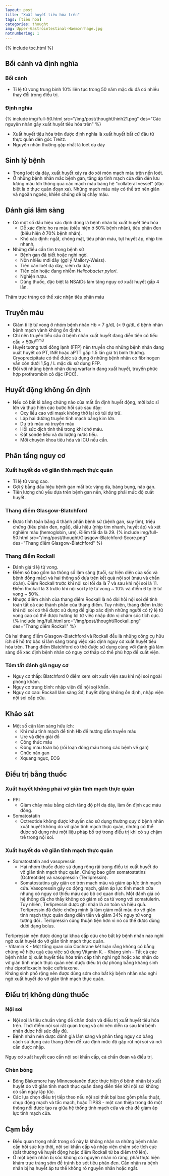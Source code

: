 ```yaml
---
layout: post
title: "Xuất huyết tiêu hóa trên"
tags: [tiêu hóa]
categories: thought
img: Upper-Gastrointestinal-Haemorrhage.jpg
notnumbering: 1
---
```


{% include toc.html %}
 
## Bối cảnh và định nghĩa

### Bối cảnh
- Tỉ lệ tử vong trung bình 10% liên tục trong 50 năm mặc dù đã có nhiều thay đổi trong điều trị.

### Định nghĩa

{% include img/full-50.html src="/img/post/thought/hinh21.png" des="Các nguyên nhân gây xuất huyết tiêu hóa trên" %}

- Xuất huyết tiêu hóa trên được định nghĩa là xuất huyết bất cứ đâu từ thực quản đến góc Treitz.
- Nguyên nhân thường gặp nhất là loét dạ dày

## Sinh lý bệnh

- Trong loét dạ dày, xuất huyết xảy ra do xói mòn mạch máu trên nền loét.
- Ở những bệnh nhân mắc bệnh gan, tăng áp tĩnh mạch cửa dẫn đến lưu lượng máu lớn thông qua các mạch máu bàng hệ "collateral vessel" (đặc biệt là ở thực quản đoạn xa). Những mạch máu này có thể trở nên giãn và ngoằn ngoèo, khiến chúng dễ bị chảy máu.

## Đánh giá lâm sàng

- Có một số dấu hiệu xác định đúng là bệnh nhân bị xuất huyết tiêu hóa  
	- Dễ xác định: ho ra máu (biểu hiện ở 50% bệnh nhân), tiêu phân đen (biểu hiện ở 70% bệnh nhân).
	- Khó xác định: ngất, chóng mặt, tiêu phân máu, tụt huyết áp, nhịp tim nhanh.
- Những điều cần tìm trong bệnh sử
	- Bệnh gan đã biết hoặc nghi ngờ.
	- Nôn nhiều mới đây (gợi ý Mallory-Weiss).
	- Tiền căn loét dạ dày, viêm dạ dày.
	- Tiền căn hoặc đang nhiễm *Helicobacter pylori*.
	- Nghiện rượu.
	- Dùng thuốc, đặc biệt là NSAIDs làm tăng nguy cơ xuất huyết gấp 4 lần.
<div class="alert alert-danger" role="alert">
  Thăm trực tràng có thể xác nhận tiêu phân máu
</div>

## Truyền máu
- Giảm tỉ lệ tử vong ở nhóm bệnh nhân Hb < 7 g/dL (< 9 g/dL ở bệnh nhân bệnh mạch vành không ổn định).
- Chỉ nên truyền tiểu cầu ở bệnh nhân xuất huyết đang diễn tiến có tiểu cầu < 50k/<sup>mm3</sup>
- Huyết tương tươi đông lạnh (FFP) nên truyền cho những bệnh nhân đang xuất huyết có PT, INR hoặc aPTT gấp 1.5 lần giá trị bình thường. Cryoprecipitate có thể được sử dụng ở những bệnh nhân có fibrinogen vẫn còn dưới 1,5g / L mặc dù sử dụng FFP.
- Đối với những bệnh nhân dùng warfarin đang xuất huyết, truyền phức hợp prothrombin cô đặc (PCC).

## Huyết động không ổn định
- Nếu có bất kì bằng chứng nào của mất ổn định huyết động, mời bác sĩ lớn và thực hiện các bước hồi sức sau đây:
	- Oxy liều cao với mask không thở lại có túi dự trữ.
	- Lập hai đường truyền tĩnh mạch bằng kim lớn.
	- Dự trù máu và truyền máu
	- Hồi sức dịch tinh thể trong khi chờ máu.
	- Đặt sonde tiểu và đo lượng nước tiểu.
	- Mời chuyên khoa tiêu hóa và ICU nếu cần.

## Phân tầng nguy cơ

### Xuất huyết do vỡ giãn tĩnh mạch thực quản
- Tỉ lệ tử vong cao.
- Gợi ý bằng dấu hiệu bệnh gan mất bù: vàng da, báng bụng, não gan.
- Tiên lượng chủ yếu dựa trên bệnh gan nền, không phải mức độ xuất huyết.

### Thang điểm Glasgow-Blatchford
- Được tính toán bằng 4 thành phần bệnh sử (bệnh gan, suy tim), triệu chứng (tiêu phân đen, ngất), dấu hiệu (nhịp tim nhanh, huyết áp) và xét nghiệm máu (hemoglobin, ure). Điểm tối đa là 29.
{% include img/full-50.html src="/img/post/thought/Glasgow-Blatchford-Score.png" des="Thang điểm Glasgow-Blatchford" %}

### Thang điểm Rockall
- Đánh giá tỉ lệ tử vong.
- Điểm số bao gồm ba thông số lâm sàng (tuổi, sự hiện diện của sốc và bệnh đồng mắc) và hai thông số dựa trên kết quả nội soi (máu và chẩn đoán). Điểm Rockall trước khi nội soi tối đa là 7 và sau khi nội soi là 11. Điểm Rockall là 3 trước khi nội soi tỷ lệ tử vong ~ 10% và điểm 6 tỷ lệ tử vong ~ 50%.
- Nhược điểm chính của thang điểm Rockall là nó đòi hỏi nội soi để tính toán tất cả các thành phần của thang điểm. Tuy nhiên, thang điểm trước khi nội soi có thể được sử dụng để giúp xác định những người có tỷ lệ tử vong cao có thể được hưởng lợi từ việc nhập đơn vị chăm sóc tích cực.
{% include img/full.html src="/img/post/thought/Rockall.png" des="Thang điểm Rockall" %}
<div class="alert alert-danger" role="alert">
  Cả hai thang điểm Glasgow-Blatchford và Rockall đều là những công cụ hữu ích để hỗ trợ bác sĩ lâm sàng trong việc xác định nguy cơ xuất huyết tiêu hóa trên. Thang điểm Blatchford có thể được sử dụng cùng với đánh giá lâm sàng để xác định bệnh nhân có nguy cơ thấp có thể phù hợp để xuất viện.
</div>

### Tóm tắt đánh giá nguy cơ
- Nguy cơ thấp: Blatchford 0 điểm xem xét xuất viện sau khi nội soi ngoài phòng khám.
- Nguy cơ trung bình: nhập viện để nội soi khẩn.
- Nguy cơ cao: Rockall lâm sàng 3đ, huyết động không ổn định, nhập viện nội soi cấp cứu.

## Khảo sát

- Một số cận lâm sàng hữu ích:
	- Khí máu tĩnh mạch để tính Hb để hướng dẫn truyền máu
	- Ure và điện giải đồ
	- Công thức máu
	- Đông máu toàn bộ (rối loạn đông máu trong các bệnh về gan)
	- Chức năn gan
	- Xquang ngực, ECG

## Điều trị bằng thuốc

### Xuất huyết không phải vỡ giãn tĩnh mạch thực quản 
- PPI
	- Giảm chảy máu bằng cách tăng độ pH dạ dày, làm ổn định cục máu đông.
- Somatostatin
	- Octreotide không được khuyến cáo sử dụng thường quy ở bệnh nhân xuất huyết không do vỡ giãn tĩnh mạch thực quản, nhưng có thể được sử dụng như một liệu pháp bổ trợ trong điều trị khi có sự chậm trễ trong nội soi.

### Xuất huyết do vỡ giãn tĩnh mạch thực quản 
- Somatostatin and vasopressin
	- Hai nhóm thuốc được sử dụng rộng rãi trong điều trị xuất huyết do vỡ giãn tĩnh mạch thực quản. Chúng bao gồm somatostatins (Octreotide) và vasopressin (Terlipressin).
	- Somatostatins gây giãn cơ trơn mạch máu và giảm áp lực tĩnh mạch cửa. Vasopressin gây co động mạch, giảm áp lực tĩnh mạch cửa nhưng có nguy cơ thiếu máu cục bộ cơ quan đích. Một đánh giá có hệ thống đã cho thấy không có giảm số ca tử vong với somatulerin. Tuy nhiên, Terlipressin được ghi nhận là an toàn và hiệu quả. Terlipressin đã được chứng minh là làm giảm mất máu do vỡ giãn tĩnh mạch thực quản đang diễn tiến và giảm 34% nguy tử vong tương đối . Terlipressin cũng thuận tiện hơn vì nó có thể được dùng dưới dạng bolus.
<div class="alert alert-danger" role="alert">
  Terlipressin nên được dùng tại khoa cấp cứu cho bất kỳ bệnh nhân nào nghi ngờ xuất huyết do vỡ giãn tĩnh mạch thực quản.
</div>
- Vitamin K
	- Một tổng quan của Cochrane kết luận rằng không có bằng chứng về hiệu quả của việc sử dụng Vitamin K.
- Kháng sinh
	- Tất cả các bệnh nhân bị xuất huyết tiêu hóa trên cấp tính nghi ngờ hoặc xác nhận do vỡ giãn tĩnh mạch thực quản nên được điều trị dự phòng bằng kháng sinh như ciprofloxacin hoặc ceftriaxone.
<div class="alert alert-danger" role="alert">
  Kháng sinh phổ rộng nên được dùng sớm cho bất kỳ bệnh nhân nào nghi ngờ xuất huyết do vỡ giãn tĩnh mạch thực quản.
</div>

## Điều trị không dùng thuốc

### Nội soi
- Nội soi là tiêu chuẩn vàng để chẩn đoán và điều trị xuất huyết tiêu hóa trên. Thời điểm nội soi rất quan trọng và chỉ nên diễn ra sau khi bệnh nhân được hồi sức đầy đủ.
- Bệnh nhân nên được đánh giá lâm sàng và phân tầng nguy cơ bằng cách sử dụng các thang điểm để xác định mức độ gấp rút nội soi và nơi cần được nhập.
<div class="alert alert-danger" role="alert">
  Nguy cơ xuất huyết cao cần nội soi khẩn cấp, cả chẩn đoán và điều trị.
</div>

### Chèn bóng
- Bóng Blakemore hay Minnesotanên được thực hiện ở bệnh nhân bị xuất huyết do vỡ giãn tĩnh mạch thực quản đang diễn tiến khi nội soi không có sẵn ngay lập tức.
- Các lựa chọn điều trị tiếp theo nếu nội soi thất bại bao gồm phẫu thuật, chụp động mạch và tắc mạch, hoặc TIPSS - một can thiệp trong đó một thông nối được tạo ra giữa hệ thống tĩnh mạch cửa và chủ để giảm áp lực tĩnh mạch cửa.

## Cạm bẫy
- Điều quan trọng nhất trong số này là không nhận ra những bệnh nhân cần hồi sức kịp thời, nội soi khẩn cấp và nhập viện chăm sóc tích cực (bất thường về huyết động hoặc điểm Rockall từ ba điểm trở lên).
- Ở một bệnh nhân bị sốc không có nguyên nhân rõ ràng, phải thực hiện khám trực tràng sớm để tránh bỏ sót tiêu phân đen. Cần nhận ra bệnh nhân bị hạ huyết áp tư thế không rõ nguyên nhân hoặc ngất.


